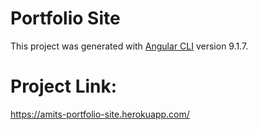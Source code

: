 # Portfolio Site

This project was generated with [Angular CLI](https://github.com/angular/angular-cli) version 9.1.7.

# Project Link:

https://amits-portfolio-site.herokuapp.com/

